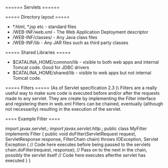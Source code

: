 ====== Servlets ======



===== Directory layout =====

  * *.html, *.jsp etc - standard files
  * /WEB-INF/web.xml - The Web Application Deployment descriptor
  * /WEB-INF/classes/ - Any Java class files
  * /WEB-INF/lib - Any JAR files such as third party classes


===== Shared Libraries =====
  * $CATALINA_HOME/common/lib - visible to both web apps and internal Tomcat code.  Good for JDBC drivers
  * $CATALINA_HOME/shared/lib - visible to web apps but not internal Tomcat code.




===== Filters =====
(As of Servlet specification 2.3 )\\
Filters are a really useful way to make sure code is executed before and/or after the requests made to any servlet.  They are create by implementing the Filter interface and registering them in web.xml  Filters can be chained, eventually (although not necessarily) resulting in the execution of the servlet.

==== Example Filter ====

  import javax.servlet.*;
  import javax.servlet.http.*;
  public class MyFilter implements Filter {
    public void doFilter(ServletRequest request, ServletResponse response, FilterChain chain)
                         throws IOException, Servlet Exception {
      // Code here executes before being passed to the servlets
      chain.doFilter(request, response);  // Pass on to the next in the chain, possibly the servlet itself
      // Code here executes afterthe servlet has executed
    }
  }
      